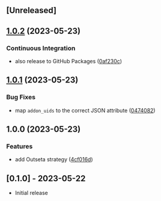 ## [Unreleased]

## [1.0.2](https://github.com/tiltcamp/omniauth-outseta/compare/v1.0.1...v1.0.2) (2023-05-23)


### Continuous Integration

* also release to GitHub Packages ([0af230c](https://github.com/tiltcamp/omniauth-outseta/commit/0af230c42af8ec728a4dfe0284e454b93bb307a5))

## [1.0.1](https://github.com/tiltcamp/omniauth-outseta/compare/v1.0.0...v1.0.1) (2023-05-23)


### Bug Fixes

* map `addon_uids` to the correct JSON attribute ([0474082](https://github.com/tiltcamp/omniauth-outseta/commit/0474082f6ee91554940612c88b51b5a0da68d2ee))

## 1.0.0 (2023-05-23)


### Features

* add Outseta strategy ([4cf016d](https://github.com/tiltcamp/omniauth-outseta/commit/4cf016dcac2053085ab72decb05001006a22d818))

## [0.1.0] - 2023-05-22

- Initial release
